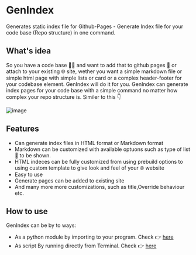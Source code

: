 # GenIndex
Generates static index file for Github-Pages - Generate Index file for your code base (Repo structure) in one command.

## What's idea
 So you have a code base 👨‍💻 and want to add that to github pages 📄 or attach to your existing 🌐 site, wether you want a simple markdown file or simple html page
 with simple lists or card or a complex header-footer for your codebase element. GenIndex will do it for you. 
 GenIndex can generate index pages for your code base with a simple command no matter how complex your repo structure is. Similer to this 👇
 
 ![image](https://user-images.githubusercontent.com/61611561/209479313-3fc9b885-f78e-432d-949a-1ce9ba455f4a.png)


 
 ## Features
 
 - Can generate index files in HTML format or Markdown format
 - Markdown can be customized with available optuons such as type of list 📃 to be shown.
 - HTML indeces can be fully customized from using prebuild options to using custom template to give look and feel of your 🌐 website
 - Easy to use 
 - Generate pages can be added to existing site
 - And many more more customizations, such as title,Override behaviour etc. 
 
 ## How to use 
  
  GenIndex can be by to ways:
  - As a python module by importing to your program. Check 👉 [here](./Get-started/AS-module.md)
  - As script By running directly from Terminal. Check 👉 [here](./Get-started/AS-script.md)
  
  


